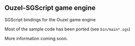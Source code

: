 ## Ouzel-SGScript game engine

SGScript bindings for the Ouzel game engine

Most of the sample code has been ported (see `bin/main*.sgs`)

More information coming soon.
